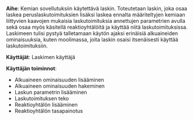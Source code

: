 **Aihe**: Kemian sovellutuksiin käytettävä laskin. Toteutetaan laskin, joka osaa laskea peruslaskutoimituksien lisäksi laskea ennalta määriteltyjen kemiaan liittyvien kaavojen mukaisia laskutoimituksia annettujen parametrien avulla sekä osaa myös käsitellä reaktioyhtälöitä ja käyttää niitä laskutoimituksissa.
Laskimeen tulisi pystyä talletamaan käytön ajaksi erinäisiä alkuaineiden ominaisuuksia, kuten moolimassa, joita laskin osaisi itsenäisesti käyttää laskutoimituksiin.


**Käyttäjät**: Laskimen käyttäjä

**Käyttäjän toiminnot**:
- Alkuaineen ominaisuuden lisääminen
- Alkuaineen ominaisuuden hakeminen
- Laskun parametrin lisääminen
- Laskutoimituksen teko
- Reaktioyhtälön lisääminen
- Reaktioyhtälön tasapainotus

